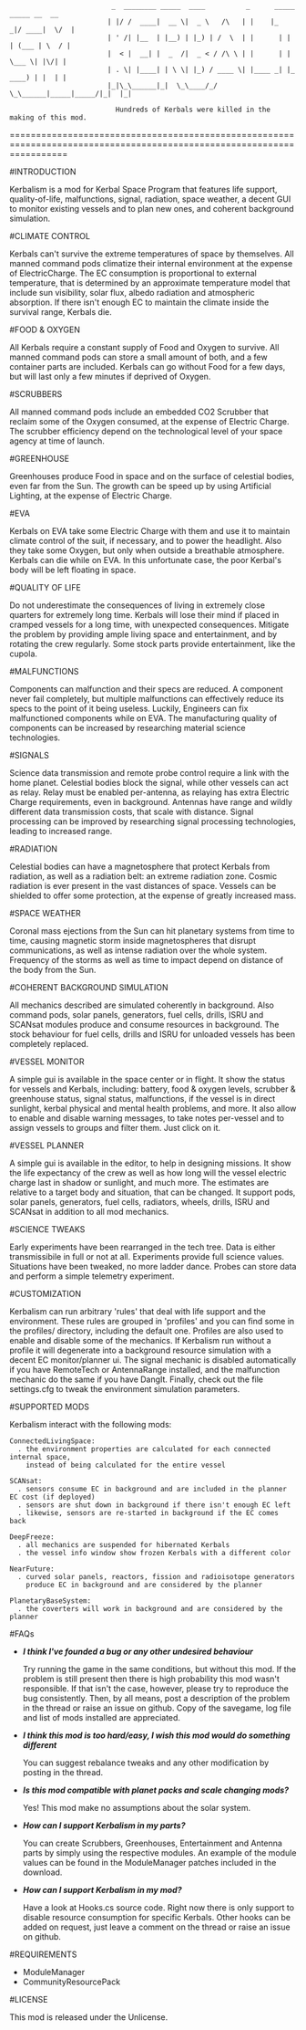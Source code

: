                              _  ________ _____  ____          _      _____  _____ __  __
                            | |/ /  ____|  __ \|  _ \   /\   | |    |_   _|/ ____|  \/  |
                            | ' /| |__  | |__) | |_) | /  \  | |      | | | (___ | \  / |
                            |  < |  __| |  _  /|  _ < / /\ \ | |      | |  \___ \| |\/| |
                            | . \| |____| | \ \| |_) / ____ \| |____ _| |_ ____) | |  | |
                            |_|\_\______|_|  \_\____/_/    \_\______|_____|_____/|_|  |_|

                              Hundreds of Kerbals were killed in the making of this mod.
=======================================================================================================================


#INTRODUCTION

  Kerbalism is a mod for Kerbal Space Program that features life support, quality-of-life,
  malfunctions, signal, radiation, space weather, a decent GUI to monitor existing vessels
  and to plan new ones, and coherent background simulation.


#CLIMATE CONTROL

  Kerbals can't survive the extreme temperatures of space by themselves. All manned command
  pods climatize their internal environment at the expense of ElectricCharge. The EC consumption
  is proportional to external temperature, that is determined by an approximate temperature
  model that include sun visibility, solar flux, albedo radiation and atmospheric absorption.
  If there isn't enough EC to maintain the climate inside the survival range, Kerbals die.


#FOOD & OXYGEN

  All Kerbals require a constant supply of Food and Oxygen to survive. All manned command
  pods can store a small amount of both, and a few container parts are included. Kerbals
  can go without Food for a few days, but will last only a few minutes if deprived of Oxygen.


#SCRUBBERS

  All manned command pods include an embedded CO2 Scrubber that reclaim some of the Oxygen
  consumed, at the expense of Electric Charge. The scrubber efficiency depend on the
  technological level of your space agency at time of launch.


#GREENHOUSE

  Greenhouses produce Food in space and on the surface of celestial bodies, even far from the
  Sun. The growth can be speed up by using Artificial Lighting, at the expense of Electric Charge.


#EVA

  Kerbals on EVA take some Electric Charge with them and use it to maintain climate control of the
  suit, if necessary, and to power the headlight. Also they take some Oxygen, but only when outside
  a breathable atmosphere. Kerbals can die while on EVA. In this unfortunate case, the poor Kerbal's
  body will be left floating in space.


#QUALITY OF LIFE

  Do not underestimate the consequences of living in extremely close quarters for extremely
  long time. Kerbals will lose their mind if placed in cramped vessels for a long time, with
  unexpected consequences. Mitigate the problem by providing ample living space and entertainment,
  and by rotating the crew regularly. Some stock parts provide entertainment, like the cupola.


#MALFUNCTIONS

  Components can malfunction and their specs are reduced. A component never fail completely,
  but multiple malfunctions can effectively reduce its specs to the point of it being useless.
  Luckily, Engineers can fix malfunctioned components while on EVA. The manufacturing quality of
  components can be increased by researching material science technologies.


#SIGNALS

  Science data transmission and remote probe control require a link with the home planet.
  Celestial bodies block the signal, while other vessels can act as relay. Relay must be enabled
  per-antenna, as relaying has extra Electric Charge requirements, even in background.
  Antennas have range and wildly different data transmission costs, that scale with distance.
  Signal processing can be improved by researching signal processing technologies, leading to increased range.


#RADIATION

  Celestial bodies can have a magnetosphere that protect Kerbals from radiation, as well as a radiation
  belt: an extreme radiation zone. Cosmic radiation is ever present in the vast distances of space.
  Vessels can be shielded to offer some protection, at the expense of greatly increased mass.


#SPACE WEATHER

  Coronal mass ejections from the Sun can hit planetary systems from time to time, causing magnetic storm
  inside magnetospheres that disrupt communications, as well as intense radiation over the whole system.
  Frequency of the storms as well as time to impact depend on distance of the body from the Sun.


#COHERENT BACKGROUND SIMULATION

  All mechanics described are simulated coherently in background. Also command pods, solar panels,
  generators, fuel cells, drills, ISRU and SCANsat modules produce and consume resources in background.
  The stock behaviour for fuel cells, drills and ISRU for unloaded vessels has been completely replaced.


#VESSEL MONITOR

  A simple gui is available in the space center or in flight. It show the status for vessels and
  Kerbals, including: battery, food & oxygen levels, scrubber & greenhouse status, signal status,
  malfunctions, if the vessel is in direct sunlight, kerbal physical and mental health problems, and more.
  It also allow to enable and disable warning messages, to take notes per-vessel and to assign vessels
  to groups and filter them. Just click on it.


#VESSEL PLANNER

  A simple gui is available in the editor, to help in designing missions. It show the life expectancy
  of the crew as well as how long will the vessel electric charge last in shadow or sunlight, and much more.
  The estimates are relative to a target body and situation, that can be changed. It support pods, solar
  panels, generators, fuel cells, radiators, wheels, drills, ISRU and SCANsat in addition to all mod mechanics.


#SCIENCE TWEAKS

  Early experiments have been rearranged in the tech tree. Data is either transmissibile in full or not
  at all. Experiments provide full science values. Situations have been tweaked, no more ladder dance.
  Probes can store data and perform a simple telemetry experiment.


#CUSTOMIZATION

  Kerbalism can run arbitrary 'rules' that deal with life support and the environment. These rules are
  grouped in 'profiles' and you can find some in the profiles/ directory, including the default one.
  Profiles are also used to enable and disable some of the mechanics. If Kerbalism run without a profile
  it will degenerate into a background resource simulation with a decent EC monitor/planner ui.
  The signal mechanic is disabled automatically if you have RemoteTech or AntennaRange installed, and
  the malfunction mechanic do the same if you have DangIt. Finally, check out the file settings.cfg to
  tweak the environment simulation parameters.


#SUPPORTED MODS

  Kerbalism interact with the following mods:

    ConnectedLivingSpace:
      . the environment properties are calculated for each connected internal space,
        instead of being calculated for the entire vessel

    SCANsat:
      . sensors consume EC in background and are included in the planner EC cost (if deployed)
      . sensors are shut down in background if there isn't enough EC left
      . likewise, sensors are re-started in background if the EC comes back

    DeepFreeze:
      . all mechanics are suspended for hibernated Kerbals
      . the vessel info window show frozen Kerbals with a different color

    NearFuture:
      . curved solar panels, reactors, fission and radioisotope generators
        produce EC in background and are considered by the planner

    PlanetaryBaseSystem:
      . the coverters will work in background and are considered by the planner


#FAQs

  - ***I think I've founded a bug or any other undesired behaviour***

    Try running the game in the same conditions, but without this mod. If the problem is still present then
    there is high probability this mod wasn't responsible. If that isn't the case, however, please try to
    reproduce the bug consistently. Then, by all means, post a description of the problem in the thread or
    raise an issue on github. Copy of the savegame, log file and list of mods installed are appreciated.


  - ***I think this mod is too hard/easy, I wish this mod would do something different***

    You can suggest rebalance tweaks and any other modification by posting in the thread.


  - ***Is this mod compatible with planet packs and scale changing mods?***

    Yes! This mod make no assumptions about the solar system.


  - ***How can I support Kerbalism in my parts?***

    You can create Scrubbers, Greenhouses, Entertainment and Antenna parts by simply using the respective modules.
    An example of the module values can be found in the ModuleManager patches included in the download.


  - ***How can I support Kerbalism in my mod?***

    Have a look at Hooks.cs source code. Right now there is only support to disable resource consumption for specific
    Kerbals. Other hooks can be added on request, just leave a comment on the thread or raise an issue on github.



#REQUIREMENTS

  - ModuleManager
  - CommunityResourcePack


#LICENSE

  This mod is released under the Unlicense.

